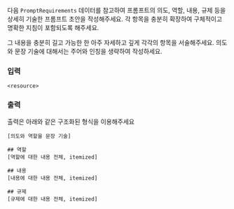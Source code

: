 다음 `PromptRequirements` 데이터를 참고하여 프롬프트의 의도, 역할, 내용, 규제 등을 상세히 기술한 프롬프트 초안을 작성해주세요. 각 항목을 충분히 확장하여 구체적이고 명확한 지침이 포함되도록 해주세요.

그 내용을 충분히 길고 가능한 한 아주 자세하고 깊게 각각의 항목을 서술해주세요.
의도와 문장 기술에 대해서는 주어와 인칭을 생략하여 작성하세요.

### 입력

```
<resource>
```


### 출력

출력은 아래와 같은 구조화된 형식을 이용해주세요

```
[의도와 역할을 문장 기술]

## 역할
[역할에 대한 내용 전체, itemized] 

## 내용
[내용에 대한 내용 전체, itemized] 

## 규제
[규제에 대한 내용 전체, itemized] 
```